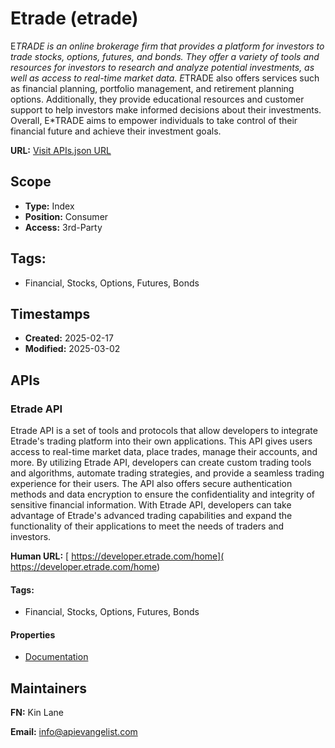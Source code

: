 # Etrade (etrade)
E*TRADE is an online brokerage firm that provides a platform for investors to trade stocks, options, futures, and bonds. They offer a variety of tools and resources for investors to research and analyze potential investments, as well as access to real-time market data. E*TRADE also offers services such as financial planning, portfolio management, and retirement planning options. Additionally, they provide educational resources and customer support to help investors make informed decisions about their investments. Overall, E*TRADE aims to empower individuals to take control of their financial future and achieve their investment goals.

**URL:** [Visit APIs.json URL](https://raw.githubusercontent.com/api-evangelist/etrade/refs/heads/main/apis.yml)

## Scope

- **Type:** Index 
- **Position:** Consumer 
- **Access:** 3rd-Party 

## Tags:

 - Financial, Stocks, Options, Futures, Bonds

## Timestamps

- **Created:** 2025-02-17 
- **Modified:** 2025-03-02 

## APIs

### Etrade API
Etrade API is a set of tools and protocols that allow developers to integrate Etrade's trading platform into their own applications. This API gives users access to real-time market data, place trades, manage their accounts, and more. By utilizing Etrade API, developers can create custom trading tools and algorithms, automate trading strategies, and provide a seamless trading experience for their users. The API also offers secure authentication methods and data encryption to ensure the confidentiality and integrity of sensitive financial information. With Etrade API, developers can take advantage of Etrade's advanced trading capabilities and expand the functionality of their applications to meet the needs of traders and investors.

**Human URL:** [ https://developer.etrade.com/home]( https://developer.etrade.com/home)


#### Tags:

 - Financial, Stocks, Options, Futures, Bonds

#### Properties

- [Documentation]( https://developer.etrade.com/home)

## Maintainers

**FN:** Kin Lane

**Email:** info@apievangelist.com

